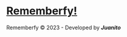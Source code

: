 # [Rememberfy!](https://rememberfy.vercel.app 'Rememberfy!')

Rememberfy © 2023 - Developed by ***Juanito***

